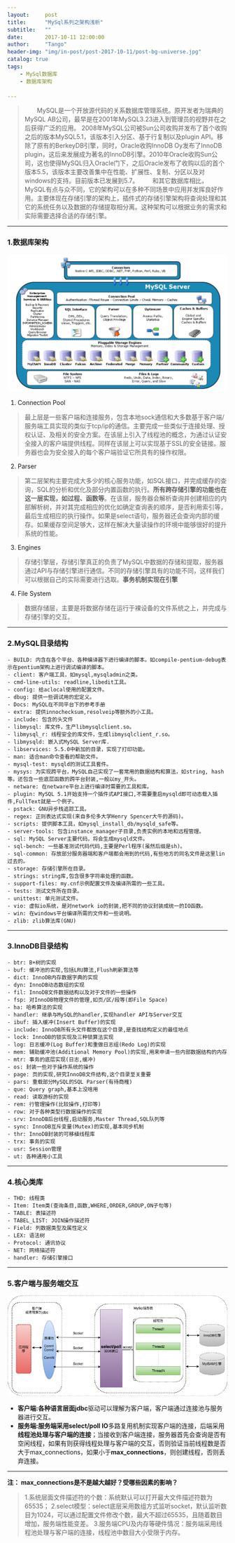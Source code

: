 ```yaml
---
layout:     post
title:      "MySql系列之架构浅析"
subtitle:   ""
date:       2017-10-11 12:00:00
author:     "Tango"
header-img: "img/in-post/post-2017-10-11/post-bg-universe.jpg"
catalog: true
tags:   
    - MySql数据库 
    - 数据库架构
    
---
```



> 　　MySQL是一个开放源代码的关系数据库管理系统。原开发者为瑞典的MySQL AB公司，最早是在2001年MySQL3.23进入到管理员的视野并在之后获得广泛的应用。 2008年MySQL公司被Sun公司收购并发布了首个收购之后的版本MySQL5.1，该版本引入分区、基于行复制以及plugin API。移除了原有的BerkeyDB引擎，同时，Oracle收购InnoDB Oy发布了InnoDB plugin，这后来发展成为著名的InnoDB引擎。2010年Oracle收购Sun公司，这也使得MySQL归入Oracle门下，之后Oracle发布了收购以后的首个版本5.5，该版本主要改善集中在性能、扩展性、复制、分区以及对windows的支持。目前版本已发展到5.7。
  　　和其它数据库相比，MySQL有点与众不同，它的架构可以在多种不同场景中应用并发挥良好作用。主要体现在存储引擎的架构上，插件式的存储引擎架构将查询处理和其它的系统任务以及数据的存储提取相分离。这种架构可以根据业务的需求和实际需要选择合适的存储引擎。

---
### 1.数据库架构


![](/img/in-post/mysql/post-mysql-structs.jpg)


 1. Connection Pool
>最上层是一些客户端和连接服务，包含本地sock通信和大多数基于客户端/服务端工具实现的类似于tcp/ip的通信。主要完成一些类似于连接处理、授权认证、及相关的安全方案。在该层上引入了线程池的概念，为通过认证安全接入的客户端提供线程。同样在该层上可以实现基于SSL的安全链接。服务器也会为安全接入的每个客户端验证它所具有的操作权限。 
>

 2. Parser  
>第二层架构主要完成大多少的核心服务功能，如SQL接口，并完成缓存的查询，SQL的分析和优化及部分内置函数的执行。**所有跨存储引擎的功能也在这一层实现，如过程、函数等**。在该层，服务器会解析查询并创建相应的内部解析树，并对其完成相应的优化如确定查询表的顺序，是否利用索引等，最后生成相应的执行操作。如果是select语句，服务器还会查询内部的缓存。如果缓存空间足够大，这样在解决大量读操作的环境中能够很好的提升系统的性能。
>  

 3. Engines
>存储引擎层，存储引擎真正的负责了MySQL中数据的存储和提取，服务器通过API与存储引擎进行通信。不同的存储引擎具有的功能不同，这样我们可以根据自己的实际需要进行选取。**事务机制实现在引擎**
 >

 4. File System
>数据存储层，主要是将数据存储在运行于裸设备的文件系统之上，并完成与存储引擎的交互。
>
 
---
### 2.MySQL目录结构
```
- BUILD: 内含在各个平台、各种编译器下进行编译的脚本。如compile-pentium-debug表示在pentium架构上进行调试编译的脚本。
- client: 客户端工具，如mysql,mysqladmin之类。
- cmd-line-utils: readline,libedit工具。
- config: 给aclocal使用的配置文件。
- dbug: 提供一些调试用的宏定义。
- Docs: MySQL在不同平台下的参考手册
- extra: 提供innochecksum,resolveip等额外的小工具。
- include: 包含的头文件
- libmysql: 库文件，生产libmysqlclient.so。
- libmysql_r: 线程安全的库文件，生成libmysqlclient_r.so。
- libmysqld: 嵌入式MySQL Server库.
- libservices: 5.5.0中新加的目录，实现了打印功能。
- man: 适合man命令查看的帮助文件。
- mysql-test: mysqld的测试工具套件。
- mysys: 为实现跨平台，MySQL自己实现了一套常用的数据结构和算法，如string, hash等。还包含一些底层函数的跨平台封装,一般以my_开头。
- netware: 在netware平台上进行编译时需要的工具和库。
- plugin: MySQL 5.1开始支持一个插件式API接口,不需要重启mysqld即可动态载入插件,FullText就是一个例子。
- pstack: GNU异步栈追踪工具。
- regex: 正则表达式实现(来自多伦多大学Henry Spencer大牛的源码)。
- scripts: 提供脚本工具，如mysql_install_db/mysqld_safe等。
- server-tools: 包含instance_manager子目录,负责实例的本地和远程管理。
- sql: MySQL Server主要代码，将会生成mysqld文件。
- sql-bench: 一些基准测试代码代码,主要是Perl程序(虽然后缀是sh)。
- sql-common: 存放部分服务器端和客户端都会用到的代码,有些地方的同名文件是这里lin过去的。
- storage: 存储引擎所在目录。
- strings: string库,包含很多字符串处理的函数。
- support-files: my.cnf示例配置文件及编译所需的一些工具。
- tests: 测试文件所在目录。
- unittest: 单元测试文件。
- vio: 虚拟io系统，是对network io的封装,把不同的协议封装成统一的IO函数。
- win: 在windows平台编译所需的文件和一些说明。
- zlib: zlib算法库(GNU)
```
---
### 3.InnoDB目录结构
```
- btr: B+树的实现
- buf: 缓冲池的实现,包括LRU算法,Flush刷新算法等
- dict: InnoDB内存数据字典的实现
- dyn: InnoDB动态数组的实现
- fil: InnoDB文件数据结构以及对于文件的一些操作
- fsp: 对InnoDB物理文件的管理,如页/区/段等(即File Space)
- ha: 哈希算法的实现
- handler: 继承与MySQL的handler,实现handler API与Server交互
- ibuf: 插入缓冲(Insert Buffer)的实现
- include: InnoDB所有头文件都放在这个目录,是查找结构定义的最佳地点
- lock: InnoDB的锁实现及三种锁算法实现
- log: 日志缓冲(Log Buffer)和重做日志组(Redo Log)的实现
- mem: 辅助缓冲池(Additional Memory Pool)的实现,用来申请一些内部数据结构的内存
- mtr: 事务的底层实现(日志,缓冲)
- os: 封装一些对于操作系统的操作
- page: 页的实现,研究InnoDB文件结构,这个目录至关重要
- pars: 重载部分MySQL的SQL Parser(有待商榷)
- que: Query graph,基本上没啥用
- read: 读取游标的实现
- rem: 行管理操作(比较操作,打印等)
- row: 对于各种类型行数据操作的实现
- srv: InnoDB后台线程,启动服务,Master Thread,SQL队列等
- sync: InnoDB互斥变量(Mutex)的实现,基本同步机制
- thr: InnoDB封装的可移植线程库
- trx: 事务的实现
- usr: Session管理
- ut: 各种通用小工具
```
---
### 4.核心类库
```
- THD: 线程类
- Item: Item类(查询条目,函数,WHERE,ORDER,GROUP,ON子句等)
- TABLE: 表描述符
- TABEL_LIST: JOIN操作描述符
- Field: 列数据类型及属性定义
- LEX: 语法树
- Protocol: 通讯协议
- NET: 网络描述符
- handler: 存储引擎接口
```

---
### 5.客户端与服务端交互


![](/img/in-post/mysql/post-mysql-client-server.jpg)

 - **客户端:**各种语言层面**jdbc**驱动可以理解为客户端，客户端通过连接池与服务器进行交互。  
 - **服务端:**服务端采用**select/poll IO**多路复用机制实现客户端的连接，后端采用**线程池处理与客户端的连接**；当接收到客户端连接，服务器首先会查询是否有空闲线程，如果有则获得线程处理与客户端的交互，否则验证当前线程数是否大于max\_connections，如果小于**max_connections**，则创建线程，否则丢弃连接。  

---
**注： max_connections是不是越大越好？受哪些因素的影响？**  

> 1.系统层面文件描述符的个数：系统默认可以打开最大文件描述符数为 65535；
> 2.select模型：select底层采用数组方式监听socket，默认监听数目为1024，可以通过配置文件修改个数，最大不超过65535，且随着数目增加，服务端性能变差。
> 3.服务端CPU及内存等硬件情况：服务端采用线程池处理与客户端的连接，线程池中数目大小受限于内存。

